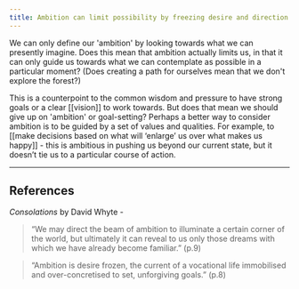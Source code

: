 ```yaml
---
title: Ambition can limit possibility by freezing desire and direction
---
```

We can only define our 'ambition' by looking towards what we can presently imagine. Does this mean that ambition actually limits us, in that it can only guide us towards what we can contemplate as possible in a particular moment? (Does creating a path for ourselves mean that we don't explore the forest?)

This is a counterpoint to the common wisdom and pressure to have strong goals or a clear [[vision]] to work towards. But does that mean we should give up on 'ambition' or goal-setting? Perhaps a better way to consider ambition is to be guided by a set of values and qualities. For example, to [[make decisions based on what will ‘enlarge’ us over what makes us happy]] - this is ambitious in pushing us beyond our current state, but it doesn’t tie us to a particular course of action.

- - - -
## References
_Consolations_ by David Whyte - 

> “We may direct the beam of ambition to illuminate a certain corner of the world, but ultimately it can reveal to us only those dreams with which we have already become familiar.” (p.9)  

> “Ambition is desire frozen, the current of a vocational life immobilised and over-concretised to set, unforgiving goals.” (p.8)  

